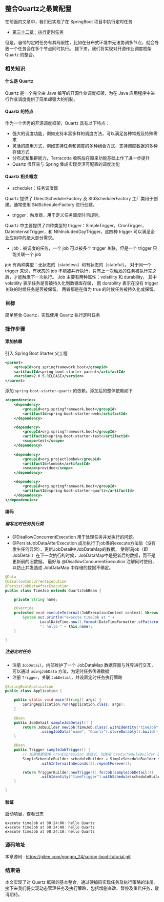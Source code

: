 整合Quartz之最简配置
---

在前面的文章中，我们已实现了在 SpringBoot 项目中执行定时任务

 - [第三十二章：执行定时任务](https://gitee.com/gongm_24/spring-boot-tutorial/tree/master/chapter32)

但是，自带的定时任务有其局限性，比如在分布式环境中无法协调多节点，就会导致一个任务会在多个节点同时执行。
接下来，我们将实现对开源作业调度框架 Quartz 的整合。

### 相关知识
#### 什么是 Quartz
Quartz 是一个完全由 Java 编写的开源作业调度框架，为在 Java 应用程序中进行作业调度提供了简单却强大的机制。

#### Quartz 的特点
作为一个优秀的开源调度框架，Quartz 具有以下特点：
 - 强大的调度功能，例如支持丰富多样的调度方法，可以满足各种常规及特殊需求
 - 灵活的应用方式，例如支持任务和调度的多种组合方式，支持调度数据的多种存储方式
 - 分布式和集群能力，Terracotta 收购后在原来功能基础上作了进一步提升
 - Quartz 很容易与 Spring 集成实现灵活可配置的调度功能

#### Quartz 相关概念
 - scheduler：任务调度器
 
Quartz 提供了 DirectSchedulerFactory 及 StdSchedulerFactory 工厂类用于创建。通常使用 StdSchedulerFactory 进行创建。

 - trigger：触发器，用于定义任务调度时间规则。

Quartz 中主要提供了四种类型的 trigger：SimpleTrigger，CronTirgger，DateIntervalTrigger，和 NthIncludedDayTrigger。这四种 trigger 可以满足企业应用中的绝大部分需求。

 - job：被调度的任务，一个 job 可以被多个 trigger 关联，但是一个 trigger 只能关联一个 job

job 有两种类型：无状态的（stateless）和有状态的（stateful）。
对于同一个 trigger 来说，有状态的 job 不能被并行执行，只有上一次触发的任务被执行完之后，才能触发下一次执行。
Job 主要有两种属性：volatility 和 durability，
其中 volatility 表示任务是否被持久化到数据库存储，
而 durability 表示在没有 trigger 关联的时候任务是否被保留。
两者都是在值为 true 的时候任务被持久化或保留。

### 目标
简单整合 Quartz，实现使用 Quartz 执行定时任务

### 操作步骤
#### 添加依赖
引入 Spring Boot Starter 父工程
```xml
<parent>
    <groupId>org.springframework.boot</groupId>
    <artifactId>spring-boot-starter-parent</artifactId>
    <version>2.0.5.RELEASE</version>
</parent>
```
添加 `spring-boot-starter-quartz` 的依赖，添加后的整体依赖如下
```xml
<dependencies>
    <dependency>
        <groupId>org.springframework.boot</groupId>
        <artifactId>spring-boot-starter-web</artifactId>
    </dependency>

    <dependency>
        <groupId>org.springframework.boot</groupId>
        <artifactId>spring-boot-starter-test</artifactId>
        <scope>test</scope>
    </dependency>
    
    <dependency>
        <groupId>org.projectlombok</groupId>
        <artifactId>lombok</artifactId>
        <scope>provided</scope>
    </dependency>

    <dependency>
        <groupId>org.springframework.boot</groupId>
        <artifactId>spring-boot-starter-quartz</artifactId>
    </dependency>
</dependencies>
```
#### 编码
##### 编写定时任务执行类
 - @DisallowConcurrentExecution 用于处理任务并发执行的问题。
 - @PersistJobDataAfterExecution 成功执行了job类的execute方法后（没有发生任何异常），更新JobDetail中JobDataMap的数据，
使得该job（即JobDetail）在下一次执行的时候，JobDataMap中是更新后的数据，而不是更新前的旧数据。
最好与 @DisallowConcurrentExecution 注解同时使用，以防止并发造成 JobDataMap 中存储的数据不确定。

```java
@Data
@DisallowConcurrentExecution
@PersistJobDataAfterExecution
public class TimeJob extends QuartzJobBean {

    private String name;

    @Override
    protected void executeInternal(JobExecutionContext context) throws JobExecutionException {
        System.out.println("execute timeJob at " +
                LocalDateTime.now().format(DateTimeFormatter.ofPattern("hh:mm:ss")) +
                ": hello " + this.name);
    }

}
```

##### 注册定时任务
 - 注册 `JobDetail`，内部维护了一个 JobDataMap 数据容器与外界进行交互，可以通过 `usingJobData` 方法，为定时任务传递数据
 - 注册 `Trigger`，关联 `JobDetail`，并设置定时任务执行策略

```java
@SpringBootApplication
public class Application {

    public static void main(String[] args) {
        SpringApplication.run(Application.class, args);
    }
    
    @Bean
    public JobDetail sampleJobDetail() {
        return JobBuilder.newJob(TimeJob.class).withIdentity("timeJob")
                .usingJobData("name", "Quartz").storeDurably().build();
    }

    @Bean
    public Trigger sampleJobTrigger() {
        // 如果需要使用 cronExpression 表达式，则使用 CronScheduleBuilder 进行创建
        SimpleScheduleBuilder scheduleBuilder = SimpleScheduleBuilder.simpleSchedule()
                .withIntervalInSeconds(2).repeatForever();

        return TriggerBuilder.newTrigger().forJob(sampleJobDetail())
                .withIdentity("timeTrigger").withSchedule(scheduleBuilder).build();
    }

}
```

#### 验证
启动项目，查看日志
```
execute timeJob at 08:24:06: hello Quartz
execute timeJob at 08:24:08: hello Quartz
execute timeJob at 08:24:10: hello Quartz
```

### 源码地址
本章源码 : <https://gitee.com/gongm_24/spring-boot-tutorial.git>

### 结束语
本文实现了对 Quartz 框架的基本整合，通过硬编码实现任务及执行策略的注册。
接下来我们将实现动态管理任务及执行策略，包括增删查改、暂停及重启任务，敬请期待。